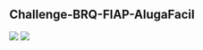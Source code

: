 ## Challenge-BRQ-FIAP-AlugaFacil

<img src="/Challenge-BRQ-FIAP-AlugaFacil/FrontEnd/assets/images/Alugafacil.png"></img>
<img src="/Challenge-BRQ-FIAP-AlugaFacil/FrontEnd/assets/images/Alugafacil2.png"></img>
